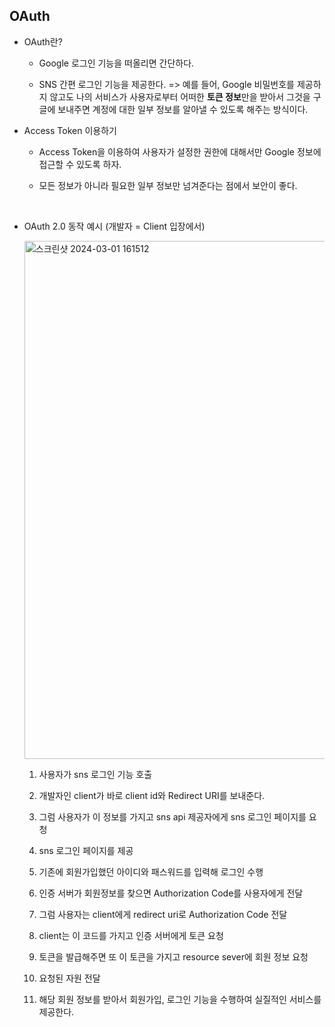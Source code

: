 ## OAuth

- OAuth란?

  - Google 로그인 기능을 떠올리면 간단하다.

  - SNS 간편 로그인 기능을 제공한다. => 예를 들어, Google 비밀번호를 제공하지 않고도 나의 서비스가 사용자로부터 어떠한 **토큰 정보**만을 받아서 그것을 구글에 보내주면 계정에 대한 일부 정보를 알아낼 수 있도록 해주는 방식이다.

- Access Token 이용하기

  - Access Token을 이용하여 사용자가 설정한 권한에 대해서만 Google 정보에 접근할 수 있도록 하자.

  - 모든 정보가 아니라 필요한 일부 정보만 넘겨준다는 점에서 보안이 좋다.

<br />

- OAuth 2.0 동작 예시 (개발자 = Client 입장에서)

    <img width="829" alt="스크린샷 2024-03-01 161512" src="https://github.com/yookeunbyul/cs-study/assets/91243651/5e6cd5bb-b9ab-4d7e-9d02-58b582284560">

  1. 사용자가 sns 로그인 기능 호출

  2. 개발자인 client가 바로 client id와 Redirect URI를 보내준다.

  3. 그럼 사용자가 이 정보를 가지고 sns api 제공자에게 sns 로그인 페이지를 요청

  4. sns 로그인 페이지를 제공

  5. 기존에 회원가입했던 아이디와 패스워드를 입력해 로그인 수행

  6. 인증 서버가 회원정보를 찾으면 Authorization Code를 사용자에게 전달

  7. 그럼 사용자는 client에게 redirect uri로 Authorization Code 전달

  8. client는 이 코드를 가지고 인증 서버에게 토큰 요청

  9. 토큰을 발급해주면 또 이 토큰을 가지고 resource sever에 회원 정보 요청

  10. 요청된 자원 전달

  11. 해당 회원 정보를 받아서 회원가입, 로그인 기능을 수행하여 실질적인 서비스를 제공한다.
